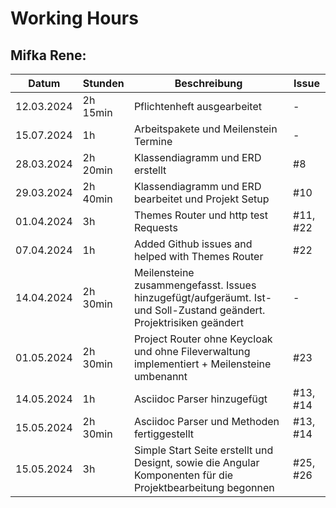 # Working Hours

## Mifka Rene:
| Datum      | Stunden  | Beschreibung                                         | Issue |
|------------|----------|------------------------------------------------------|-------|
| 12.03.2024 | 2h 15min | Pflichtenheft ausgearbeitet                          | -     |
| 15.07.2024 | 1h       | Arbeitspakete und Meilenstein Termine                | -     |
| 28.03.2024 | 2h 20min | Klassendiagramm und ERD erstellt                     |#8|
| 29.03.2024 | 2h 40min | Klassendiagramm und ERD bearbeitet und Projekt Setup |#10|
| 01.04.2024 | 3h       | Themes Router und http test Requests                 |#11, #22|
| 07.04.2024 | 1h       | Added Github issues and helped with Themes Router    |#22|
| 14.04.2024 | 2h 30min | Meilensteine zusammengefasst. Issues hinzugefügt/aufgeräumt. Ist- und Soll-Zustand geändert. Projektrisiken geändert|-|
| 01.05.2024 | 2h 30min | Project Router ohne Keycloak und ohne Fileverwaltung implementiert + Meilensteine umbenannt | #23|
| 14.05.2024 | 1h | Asciidoc Parser hinzugefügt | #13, #14 |
| 15.05.2024 | 2h 30min | Asciidoc Parser und Methoden fertiggestellt | #13, #14 |
| 15.05.2024 | 3h | Simple Start Seite erstellt und Designt, sowie die Angular Komponenten für die Projektbearbeitung begonnen  | #25, #26 |
